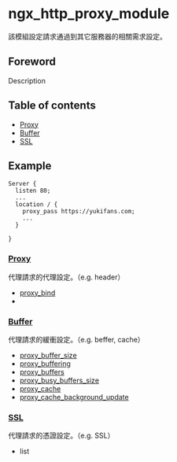 # ngx_http_proxy_module
該模組設定請求通過到其它服務器的相關需求設定。

## Foreword
Description

## Table of contents
- [Proxy](#proxy)
- [Buffer](#buffer)
- [SSL](#ssl)

## Example

```
Server {
  listen 80;
  ...
  location / {
    proxy_pass https://yukifans.com;
    ...
  }
  
}
```

### [Proxy](proxy)
代理請求的代理設定。（e.g. header）

- [proxy_bind](proxy#proxy_bind)
- []()

### [Buffer](buffer)
代理請求的緩衝設定。（e.g. beffer, cache）

- [proxy_buffer_size](buffer#proxy_buffer_size)
- [proxy_buffering](buffer#proxy_buffering)
- [proxy_buffers](buffer#proxy_buffers)
- [proxy_busy_buffers_size](buffer#proxy_busy_buffers_size)
- [proxy_cache](buffer#proxy_cache)
- [proxy_cache_background_update](buffer#proxy_cache_background_update)

### [SSL](ssl)
代理請求的憑證設定。（e.g. SSL）
- list 
